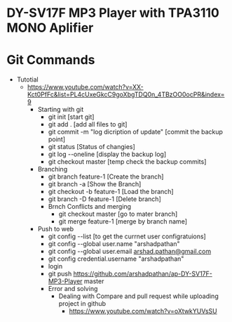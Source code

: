 

# DY-SV17F MP3 Player with TPA3110 MONO Aplifier



# Git Commands 
* Tutotial
  * https://www.youtube.com/watch?v=XX-Kct0PfFc&list=PL4cUxeGkcC9goXbgTDQ0n_4TBzOO0ocPR&index=9
    * Starting with git
      - git init [start git]
      - git add . [add all files to git]
      - git commit -m "log dicription of update"  [commit the backup point]
      - git status [Status of changies]
      - git log --oneline [display the backup log]
      - git checkout master [temp check the backup commits]
    * Branching
      - git branch feature-1 [Create the branch]
      - git branch -a [Show the Branch]
      - git checkout -b feature-1 [Load the branch]
      - git branch -D feature-1 [Delete branch]
      * Brnch Conflicts and merging
        - git checkout master [go to mater branch]
        - git merge feature-1 [merge by branch name]
    * Push to web  
        - git config --list [to get the currnet user configratuions]
        - git config --global user.name "arshadpathan"
        - git config --global user.email arshad.pathan@gmail.com
        - git config credential.username "arshadpathan"
        - login
        - git push https://github.com/arshadpathan/ap-DY-SV17F-MP3-Player master
        - Error and solving
          - Dealing with Compare and pull request while uploading project in github
            - https://www.youtube.com/watch?v=oXtwkYUVsSU